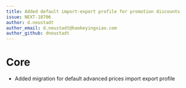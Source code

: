 ```yaml
---
title: Added default import-export profile for promotion discounts
issue: NEXT-18706
author: d.neustadt
author_email: d.neustadt@haokeyingxiao.com 
author_github: dneustadt
---
```

# Core
* Added migration for default advanced prices import export profile
